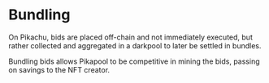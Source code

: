 # Bundling

On Pikachu, bids are placed off-chain and not immediately executed, but rather collected and aggregated in a darkpool to later be settled in bundles.

Bundling bids allows Pikapool to be competitive in mining the bids, passing on savings to the NFT creator.
